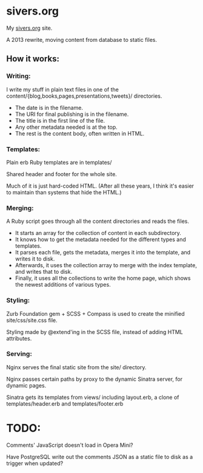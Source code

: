 sivers.org
==========

My [sivers.org](http://sivers.org/) site.

A 2013 rewrite, moving content from database to static files.

## How it works:

### Writing:

I write my stuff in plain text files in one of the content/{blog,books,pages,presentations,tweets}/ directories.

* The date is in the filename.
* The URI for final publishing is in the filename.
* The title is in the first line of the file.
* Any other metadata needed is at the top.
* The rest is the content body, often written in HTML.

### Templates:

Plain erb Ruby templates are in templates/

Shared header and footer for the whole site.

Much of it is just hard-coded HTML.  (After all these years, I think it's easier to maintain than systems that hide the HTML.)

### Merging:

A Ruby script goes through all the content directories and reads the files.

* It starts an array for the collection of content in each subdirectory.
* It knows how to get the metadata needed for the different types and templates.
* It parses each file, gets the metadata, merges it into the template, and writes it to disk.
* Afterwards, it uses the collection array to merge with the index template, and writes that to disk.
* Finally, it uses all the collections to write the home page, which shows the newest additions of various types.

### Styling:

Zurb Foundation gem + SCSS + Compass is used to create the minified site/css/site.css file.

Styling made by @extend'ing in the SCSS file, instead of adding HTML attributes.


### Serving:

Nginx serves the final static site from the site/ directory.

Nginx passes certain paths by proxy to the dynamic Sinatra server, for dynamic pages.

Sinatra gets its templates from views/ including layout.erb, a clone of templates/header.erb and templates/footer.erb


# TODO:

Comments' JavaScript doesn't load in Opera Mini?

Have PostgreSQL write out the comments JSON as a static file to disk as a trigger when updated?

